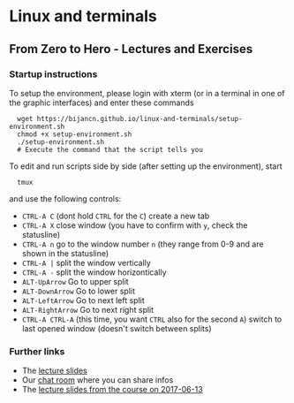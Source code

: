 # Linux and terminals
## From Zero to Hero - Lectures and Exercises
### Startup instructions

To setup the environment, please login with xterm (or in a terminal in
one of the graphic interfaces) and enter these commands
```
  wget https://bijancn.github.io/linux-and-terminals/setup-environment.sh
  chmod +x setup-environment.sh
  ./setup-environment.sh
  # Execute the command that the script tells you
```

To edit and run scripts side by side (after setting up the environment),
start
```
  tmux
```
and use the following controls:
- `CTRL-A C` (dont hold `CTRL` for the `C`) create a new tab
- `CTRL-A X` close window (you have to confirm with `y`, check the
    statusline)
- `CTRL-A n` go to the window number `n` (they range from 0-9 and are
    shown in the statusline)
- `CTRL-A |` split the window vertically
- `CTRL-A -` split the window horizontically
- `ALT-UpArrow` Go to upper split
- `ALT-DownArrow` Go to lower split
- `ALT-LeftArrow` Go to next left split
- `ALT-RightArrow` Go to next right split
- `CTRL-A CTRL-A` (this time, you want `CTRL` also for the second `A`)
  switch to last opened window (doesn't switch between splits)

### Further links
- The [lecture slides](./lectures)
- Our [chat room](https://public.etherpad-mozilla.org/p/Linux-and-Terminals-DESY-2017-07) where you can share infos
- The [lecture slides from the course on
    2017-06-13](./lectures_2017-06-13)
